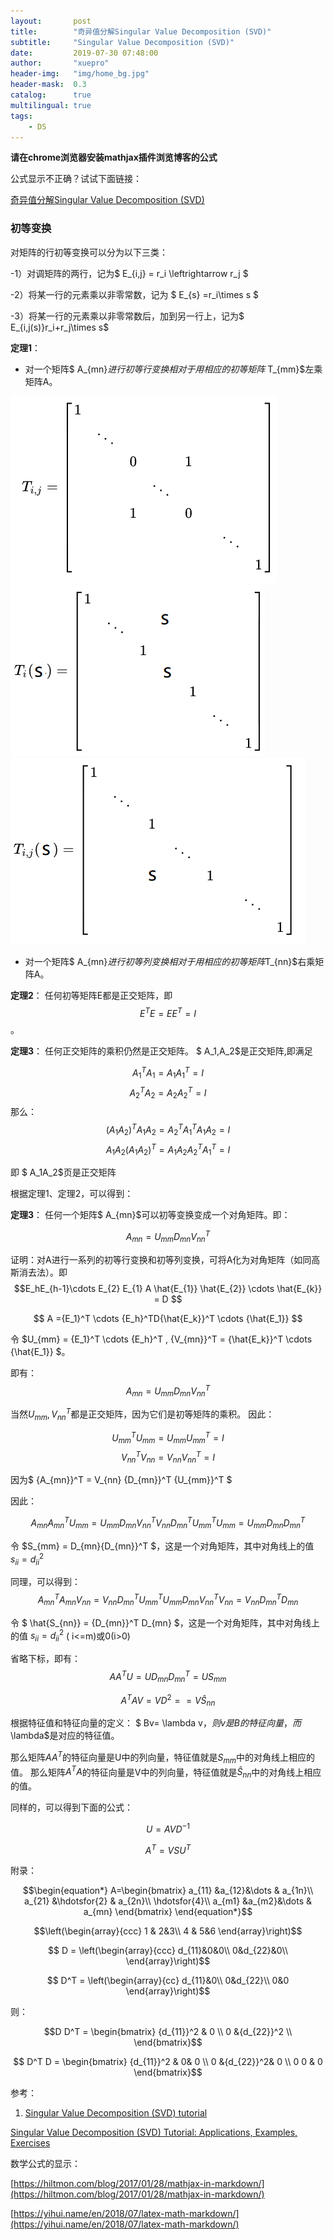 ```yaml
---
layout:       post
title:        "奇异值分解Singular Value Decomposition (SVD)"
subtitle:     "Singular Value Decomposition (SVD)"
date:         2019-07-30 07:48:00
author:       "xuepro"
header-img:   "img/home_bg.jpg"
header-mask:  0.3
catalog:      true
multilingual: true
tags:
    - DS
---
```




**请在chrome浏览器安装mathjax插件浏览博客的公式**

公式显示不正确？试试下面链接：

[奇异值分解Singular Value Decomposition (SVD)](https://github.com/hwdong-net/hwdong-net.github.io/blob/master/_posts/2019-08-01-%E5%A5%87%E5%BC%82%E5%80%BC%E5%88%86%E8%A7%A3Singular%20Value%20Decomposition%20(SVD).md)


### 初等变换

对矩阵的行初等变换可以分为以下三类：

-1）对调矩阵的两行，记为$ E_{i,j} = r_i \leftrightarrow r_j $

-2）将某一行的元素乘以非零常数，记为 $ E_{s} =r_i\times s $

-3）将某一行的元素乘以非零常数后，加到另一行上，记为$ E_{i,j(s)}r_i+r_j\times s$


**定理1**： 
 - 对一个矩阵$ A_{mn}$进行初等行变换相对于用相应的初等矩阵$ T_{mm}$左乘矩阵A。


 ![](/img2/1.png)
 ![](/img2/2.png)
 ![](/img2/3.png)
 
 - 对一个矩阵$ A_{mn}$进行初等列变换相对于用相应的初等矩阵$T_{nn}$右乘矩阵A。

**定理2**： 任何初等矩阵E都是正交矩阵，即 $$E^TE = EE^T = I$$。

**定理3**： 任何正交矩阵的乘积仍然是正交矩阵。
$ A_1,A_2$是正交矩阵,即满足

$$ A_1^TA_1 = A_1A_1^T = I$$
$$ A_2^TA_2 = A_2A_2^T = I$$
那么：
$$ (A_1A_2)^TA_1A_2 = A_2^TA_1^T A_1A_2 = I$$
   $$ A_1A_2(A_1A_2)^T = A_1A_2A_2^TA_1^T  = I$$

即 $ A_1A_2$页是正交矩阵  

根据定理1、定理2，可以得到：

**定理3**：
任何一个矩阵$ A_{mn}$可以初等变换变成一个对角矩阵。即：

$$ A_{mn} = U_{mm} D_{mn} V_{nn}^T $$

证明：对A进行一系列的初等行变换和初等列变换，可将A化为对角矩阵（如同高斯消去法）。即
 $$E_hE_{h-1}\cdots E_{2} E_{1} A \hat{E_{1}} \hat{E_{2}} \cdots \hat{E_{k}} = D $$
 
  $$ A  ={E_1}^T \cdots  {E_h}^TD{\hat{E_k}}^T \cdots {\hat{E_1}} $$
  
 令 $U_{mm}  = {E_1}^T \cdots  {E_h}^T , {V_{mn}}^T = {\hat{E_k}}^T \cdots {\hat{E_1}} $。
 
  即有：$$ A_{mn} = U_{mm} D_{mn} {V_{nn}}^T $$
  
  当然$U_{mm}, V_{nn}^T$都是正交矩阵，因为它们是初等矩阵的乘积。 因此：
  
  $$ {U_{mm}}^TU_{mm} = U_{mm}{U_{mm}}^T = I$$
  $${V_{nn}}^TV_{nn} = V_{nn}{V_{nn}}^T = I$$

因为$ {A_{mn}}^T = V_{nn} {D_{mn}}^T {U_{mm}}^T $

因此：
 
 $$ A_{mn}{A_{mn}}^T  U_{mm}  = U_{mm} D_{mn} {V_{nn}}^T V_{nn} {D_{mn}}^T {U_{mm}}^T U_{mm} =  U_{mm} D_{mn}{D_{mn}}^T$$
 
 令 $S_{mm} = D_{mn}{D_{mn}}^T $，这是一个对角矩阵，其中对角线上的值 $s_{ii} = d_{ii}^2$
  
 同理，可以得到：
 $${A_{mn}}^T  A_{mn} V_{nn} =  V_{nn} {D_{mn}}^T {U_{mm}}^T U_{mm} D_{mn} {V_{nn}}^T V_{nn} =         V_{nn}{D_{mn}}^T D_{mn}  $$
 
 令 $ \hat{S_{nn}} = {D_{mn}}^T D_{mn} $，这是一个对角矩阵，其中对角线上的值 $s_{ii} = d_{ii}^2$ ( i<=m)或0(i>0)
 
 省略下标，即有：
  $$ AA^TU = U D_{mn}{D_{mn}}^T = US_{mm}  $$
  
  $$ A^TAV = VD^2  = = V \hat{S}_{nn} $$
  
  根据特征值和特征向量的定义：  $ Bv= \lambda v$，则v是B的特征向量，而$\lambda$是对应的特征值。
  
  那么矩阵$AA^T$的特征向量是U中的列向量，特征值就是$S_{mm}$中的对角线上相应的值。
  那么矩阵$A^TA$的特征向量是V中的列向量，特征值就是$\hat{S}_{nn}$中的对角线上相应的值。
  
  同样的，可以得到下面的公式：
  
  $$U = AVD^{-1} $$
  
  $$A^T = VSU^T$$


附录：


$$\begin{equation*}
A=\begin{bmatrix}
a_{11} &a_{12}&\dots & a_{1n}\\
a_{21} &\hdotsfor{2} & a_{2n}\\
\hdotsfor{4}\\
a_{m1} &a_{m2}&\dots & a_{mn}
\end{bmatrix}
\end{equation*}$$


$$\left(\begin{array}{ccc}
          1 & 2&3\\
          4 & 5&6
  \end{array}\right)$$
  
$$ D = \left(\begin{array}{ccc}
   d_{11}&0&0\\
   0&d_{22}&0\\
 \end{array}\right)$$
  
  
$$ D^T = \left(\begin{array}{cc}
   d_{11}&0\\
   0&d_{22}\\ 
   0&0 
  \end{array}\right)$$
  
  则： 
  
$$D D^T =  \begin{bmatrix}
   {d_{11}}^2 & 0  \\
   0 &{d_{22}}^2 \\
  \end{bmatrix}$$
  
$$ D^T D =  \begin{bmatrix}
   {d_{11}}^2 & 0& 0  \\
   0 &{d_{22}}^2& 0 \\
    0 0 & 0 
  \end{bmatrix}$$
  
参考：


1. [Singular Value Decomposition (SVD) tutorial](http://web.mit.edu/be.400/www/SVD/Singular_Value_Decomposition.htm)

[Singular Value Decomposition (SVD) Tutorial: Applications, Examples, Exercises](https://blog.statsbot.co/singular-value-decomposition-tutorial-52c695315254)

数学公式的显示：

[https://hiltmon.com/blog/2017/01/28/mathjax-in-markdown/](https://hiltmon.com/blog/2017/01/28/mathjax-in-markdown/)

[https://yihui.name/en/2018/07/latex-math-markdown/](https://yihui.name/en/2018/07/latex-math-markdown/)
